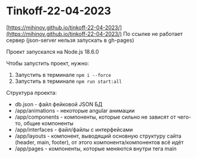 # Tinkoff-22-04-2023

[https://mihinov.github.io/tinkoff-22-04-2023/](https://mihinov.github.io/tinkoff-22-04-2023/)
По ссылке не работает сервер (json-server нельзя запускать в gh-pages)

Проект запускался на Node.js 18.6.0

Чтобы запустить проект, нужно:
1. Запустить в терминале `npm i --force`
2. Запустить в терминале `npm run start:all`

Структура проекта:

- db.json - файл фейковой JSON БД
- /app/animations - некоторые angular анимации
- /app/components - компоненты, которые сильно не зависят от чего-то, общие компоненты
- /app/interfaces - файл/файлы с интерфейсами
- /app/layouts - компонент, выводящий основную структуру сайта (header, main, footer), от этого компонента/компонентов всё идёт
- /app/pages - компоненты, которые меняются внутри тега main

